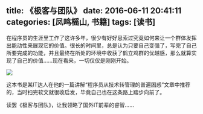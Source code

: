 title: 《极客与团队》
date: 2016-06-11 20:41:11
categories: [凤鸣榣山, 书籍]
tags: [读书]
---
在程序员的生涯里工作了这许多年，很少有好好思索过究竟如何来让一个群体发挥出能动性来展现它的价值。很长的时间里，总是认为只要自己变强了，写完了自己所要完成的功能，并且最终在所处的环境中收获了鹤立鸡群的优越感，那么就算实现了自己的价值……现在看来，一切仅仅是刚刚开始。

![](/img/book/geek.jpg)

这本书是某IT达人在他的一篇讲解“程序员从技术转管理的普遍困惑”文章中推荐的，当时扫完软文就很收启发，毕竟自己也在这条路上踏步向前了。

读罢《极客与团队》，让我领略了国外IT前辈的睿智……
